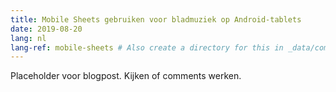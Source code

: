 ```yaml
---
title: Mobile Sheets gebruiken voor bladmuziek op Android-tablets
date: 2019-08-20
lang: nl
lang-ref: mobile-sheets # Also create a directory for this in _data/comments. Throws error otherwise. Add empty file there to propagate on Github as well, then remove again.
---
```


Placeholder voor blogpost. Kijken of comments werken.